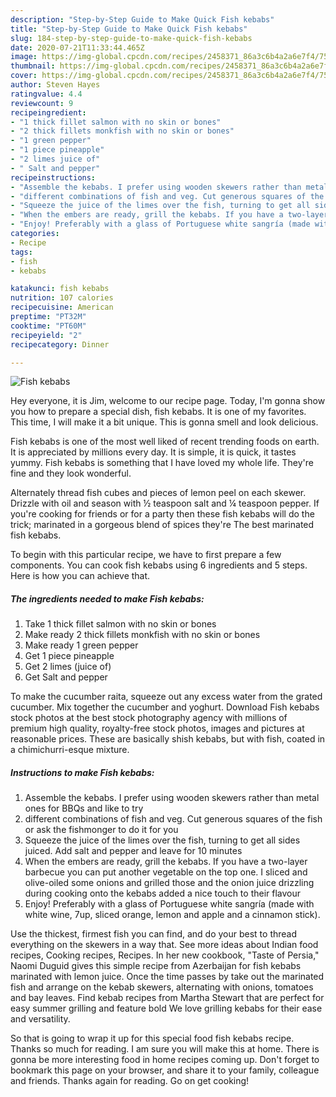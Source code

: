 ```yaml
---
description: "Step-by-Step Guide to Make Quick Fish kebabs"
title: "Step-by-Step Guide to Make Quick Fish kebabs"
slug: 184-step-by-step-guide-to-make-quick-fish-kebabs
date: 2020-07-21T11:33:44.465Z
image: https://img-global.cpcdn.com/recipes/2458371_86a3c6b4a2a6e7f4/751x532cq70/fish-kebabs-recipe-main-photo.jpg
thumbnail: https://img-global.cpcdn.com/recipes/2458371_86a3c6b4a2a6e7f4/751x532cq70/fish-kebabs-recipe-main-photo.jpg
cover: https://img-global.cpcdn.com/recipes/2458371_86a3c6b4a2a6e7f4/751x532cq70/fish-kebabs-recipe-main-photo.jpg
author: Steven Hayes
ratingvalue: 4.4
reviewcount: 9
recipeingredient:
- "1 thick fillet salmon with no skin or bones"
- "2 thick fillets monkfish with no skin or bones"
- "1 green pepper"
- "1 piece pineapple"
- "2 limes juice of"
- " Salt and pepper"
recipeinstructions:
- "Assemble the kebabs. I prefer using wooden skewers rather than metal ones for BBQs and like to try"
- "different combinations of fish and veg. Cut generous squares of the fish or ask the fishmonger to do it for you"
- "Squeeze the juice of the limes over the fish, turning to get all sides juiced. Add salt and pepper and leave for 10 minutes"
- "When the embers are ready, grill the kebabs. If you have a two-layer barbecue you can put another vegetable on the top one. I sliced and olive-oiled some onions and grilled those and the onion juice drizzling during cooking onto the kebabs added a nice touch to their flavour"
- "Enjoy! Preferably with a glass of Portuguese white sangría (made with white wine, 7up, sliced orange, lemon and apple and a cinnamon stick)."
categories:
- Recipe
tags:
- fish
- kebabs

katakunci: fish kebabs 
nutrition: 107 calories
recipecuisine: American
preptime: "PT32M"
cooktime: "PT60M"
recipeyield: "2"
recipecategory: Dinner

---
```



![Fish kebabs](https://img-global.cpcdn.com/recipes/2458371_86a3c6b4a2a6e7f4/751x532cq70/fish-kebabs-recipe-main-photo.jpg)

Hey everyone, it is Jim, welcome to our recipe page. Today, I'm gonna show you how to prepare a special dish, fish kebabs. It is one of my favorites. This time, I will make it a bit unique. This is gonna smell and look delicious.

Fish kebabs is one of the most well liked of recent trending foods on earth. It is appreciated by millions every day. It is simple, it is quick, it tastes yummy. Fish kebabs is something that I have loved my whole life. They're fine and they look wonderful.

Alternately thread fish cubes and pieces of lemon peel on each skewer. Drizzle with oil and season with ½ teaspoon salt and ¼ teaspoon pepper. If you&#39;re cooking for friends or for a party then these fish kebabs will do the trick; marinated in a gorgeous blend of spices they&#39;re The best marinated fish kebabs.


To begin with this particular recipe, we have to first prepare a few components. You can cook fish kebabs using 6 ingredients and 5 steps. Here is how you can achieve that.

<!--inarticleads1-->

##### The ingredients needed to make Fish kebabs:

1. Take 1 thick fillet salmon with no skin or bones
1. Make ready 2 thick fillets monkfish with no skin or bones
1. Make ready 1 green pepper
1. Get 1 piece pineapple
1. Get 2 limes (juice of)
1. Get  Salt and pepper


To make the cucumber raita, squeeze out any excess water from the grated cucumber. Mix together the cucumber and yoghurt. Download Fish kebabs stock photos at the best stock photography agency with millions of premium high quality, royalty-free stock photos, images and pictures at reasonable prices. These are basically shish kebabs, but with fish, coated in a chimichurri-esque mixture. 

<!--inarticleads2-->

##### Instructions to make Fish kebabs:

1. Assemble the kebabs. I prefer using wooden skewers rather than metal ones for BBQs and like to try
1. different combinations of fish and veg. Cut generous squares of the fish or ask the fishmonger to do it for you
1. Squeeze the juice of the limes over the fish, turning to get all sides juiced. Add salt and pepper and leave for 10 minutes
1. When the embers are ready, grill the kebabs. If you have a two-layer barbecue you can put another vegetable on the top one. I sliced and olive-oiled some onions and grilled those and the onion juice drizzling during cooking onto the kebabs added a nice touch to their flavour
1. Enjoy! Preferably with a glass of Portuguese white sangría (made with white wine, 7up, sliced orange, lemon and apple and a cinnamon stick).


Use the thickest, firmest fish you can find, and do your best to thread everything on the skewers in a way that. See more ideas about Indian food recipes, Cooking recipes, Recipes. In her new cookbook, &#34;Taste of Persia,&#34; Naomi Duguid gives this simple recipe from Azerbaijan for fish kebabs marinated with lemon juice. Once the time passes by take out the marinated fish and arrange on the kebab skewers, alternating with onions, tomatoes and bay leaves. Find kebab recipes from Martha Stewart that are perfect for easy summer grilling and feature bold We love grilling kebabs for their ease and versatility. 

So that is going to wrap it up for this special food fish kebabs recipe. Thanks so much for reading. I am sure you will make this at home. There is gonna be more interesting food in home recipes coming up. Don't forget to bookmark this page on your browser, and share it to your family, colleague and friends. Thanks again for reading. Go on get cooking!
